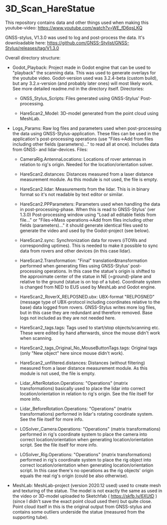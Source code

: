# 3D_Scan_HareStatue

This repository contains data and other things used when making this youtube-video: https://www.youtube.com/watch?v=WE_fD6qsLKQ

GNSS-stylus, V1.3.0 was used to log and post-process the data. It's downloadable here: https://github.com/GNSS-Stylist/GNSS-Stylus/releases/tag/V1.3.0

Overall directory structure:

* Godot_Playback: Project made in Godot engine that can be used to "playback" the scanning data. This was used to generate overlays for the youtube video. Godot-version used was 3.2.4-beta (custom build), but any 3.2.x-version (and probably later ones) will most likely work. See more detailed readme.md in the directory itself. Directories:
  
  * GNSS_Stylus_Scripts: Files generated using GNSS-Stylus' Post-processing.
  
  * HareScan2_Model: 3D-model generated from the point cloud using MeshLab.

* Logs_Params: Raw log files and parameters used when post-processing the data using GNSS-Stylus-application. These files can be used in the application's post-processing operations (use "Files->Add from files including other fields (parameters)..." to read all at once). Includes data from GNSS- and lidar-devices. Files:
  
  * CameraRig.AntennaLocations: Locations of rover antennas in relation to rig's origin. Needed for the location/orientation solver.
  
  * HareScan2.distances: Distances measured from a laser distance measurement module. As this module is not used, the file is empty.
  
  * HareScan2.lidar: Measurements from the lidar. This is in binary format so it's not readable by text editor or similar.
  
  * HareScan2.PPParameters: Parameters used when handling the data in post-processing-phase. When this is read to GNSS-Stylus' (ver 1.3.0) Post-processing window using "Load all editable fields from file..." or "Files->Mass operations->Add from files including other fields (parameters)..." it should generate identical files used to generate the video and used by the Godot-project (see below).
  
  * HareScan2.sync: Synchronization data for rovers (iTOWs and corresponding uptimes). This is needed to make it possible to sync data from rovers and other devices (in this case lidar).
  
  * HareScan2.Transformation: "Final" translation&transformation performed when generating files using GNSS-Stylus' post-processing operations. In this case the statue's origin is shifted to the approximate center of the statue in NE (=ground)-plane and relative to the ground (statue is on top of a tube). Coordinate system is changed from NED to EUS used by MeshLab and Godot engine.
  
  * HareScan2_RoverX_RELPOSNED.ubx: UBX-format "RELPOSNED" (message type of UBX-protocol including coordinates relative to the base) data logged from rovers. GNSS-Stylus writes more log files, but in this case they are redundant and therefore removed. Base logs not included as they are not needed here.
  
  * HareScan2_tags.tags: Tags used to start/stop objects/scanning etc. These were edited by hand afterwards, since the mouse didn't work when scanning.
  
  * HareScan2_tags_Original_No_MouseButtonTags.tags: Original tags (only "New object" here since mouse didn't work).
  
  * HareScan2_unfiltered.distances: Distances (without filtering) measured from a laser distance measurement module. As this module is not used, the file is empty.
  
  * Lidar_AfterRotation.Operations: "Operations" (matrix transformations) basically used to place the lidar into correct location/orientation in relation to rig's origin. See the file itself for more info.
  
  * Lidar_BeforeRotation.Operations: "Operations" (matrix transformations) performed in lidar's rotating coordinate system. See the file itself for more info.
  
  * LOSolver_Camera.Operations: "Operations" (matrix transformations) performed in rig's coordinate system to place the camera into correct location/orientation when generating location/orientation script. See the file itself for more info.
  
  * LOSolver_Rig.Operations: "Operations" (matrix transformations) performed in rig's coordinate system to place the rig object into correct location/orientation when generating location/orientation script. In this case there's no operations as the rig objects' origin equals the real rig's origin (could be also otherwise).

* MeshLab: MeshLab-project (version 2020.12 used) used to create mesh and texturing of the statue. The model is not exactly the same as used in the video or 3D-model uploaded to Sketchfab ( https://skfb.ly/6XUtD ) (since I didn't save the exact point cloud used then) but quite close. Point cloud itself in this is the original output from GNSS-stylus and contains some outliers underside the statue (measured from the supporting tube).
